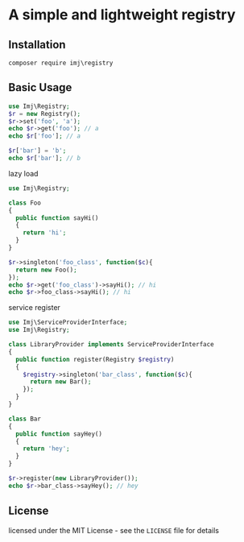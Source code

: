 
A simple and lightweight registry
===========================

Installation
------------
```shell
composer require imj\registry
```

Basic Usage
------------
```php
use Imj\Registry;
$r = new Registry();
$r->set('foo', 'a');
echo $r->get('foo'); // a
echo $r['foo']; // a

$r['bar'] = 'b';
echo $r['bar']; // b
```

lazy load
```php
use Imj\Registry;

class Foo
{
  public function sayHi()
  {
    return 'hi';
  }
}

$r->singleton('foo_class', function($c){
  return new Foo();
});
echo $r->get('foo_class')->sayHi(); // hi
echo $r->foo_class->sayHi(); // hi
```

service register
```php
use Imj\ServiceProviderInterface;
use Imj\Registry;

class LibraryProvider implements ServiceProviderInterface
{
  public function register(Registry $registry)
  {
    $registry->singleton('bar_class', function($c){
      return new Bar();
    });
  }
}

class Bar
{
  public function sayHey()
  {
    return 'hey';
  }
}

$r->register(new LibraryProvider());
echo $r->bar_class->sayHey(); // hey
```

License
------------

licensed under the MIT License - see the `LICENSE` file for details
